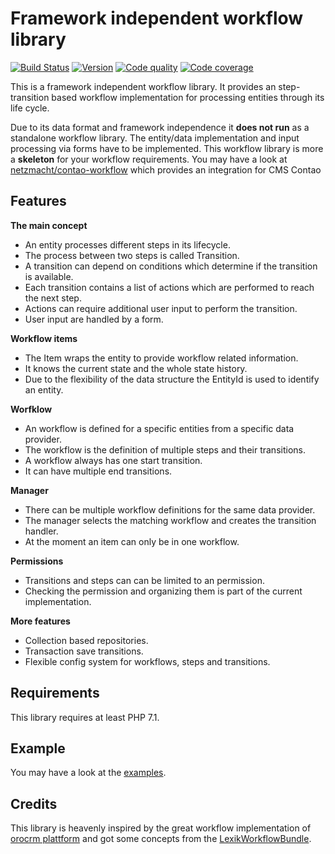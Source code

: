 
Framework independent workflow library
======================================

[![Build Status](http://img.shields.io/travis/netzmacht/workflow/master.svg?style=flat-square)](https://travis-ci.org/netzmacht/workflow)
[![Version](http://img.shields.io/packagist/v/netzmacht/workflow.svg?style=flat-square)](http://packagist.com/packages/netzmacht/workflow)
[![Code quality](http://img.shields.io/scrutinizer/g/netzmacht/workflow.svg?style=flat-square)](https://scrutinizer-ci.com/g/netzmacht/workflow/)
[![Code coverage](http://img.shields.io/scrutinizer/coverage/g/netzmacht/workflow.svg?style=flat-square)](https://scrutinizer-ci.com/g/netzmacht/workflow/)

This is a framework independent workflow library. It provides an step-transition based workflow implementation for 
processing entities through its life cycle.

Due to its data format and framework independence it **does not run** as a standalone workflow library. 
The entity/data implementation and input processing via forms have to be implemented. This workflow library is more a 
**skeleton** for your workflow requirements. You may have a look at 
[netzmacht/contao-workflow](https:github.com/netzmacht/contao-workflow) which provides an integration for CMS Contao 

Features
--------

**The main concept**
 * An entity processes different steps in its lifecycle. 
 * The process between two steps is called Transition.
 * A transition can depend on conditions which determine if the transition is available.
 * Each transition contains a list of actions which are performed to reach the next step.
 * Actions can require additional user input to perform the transition.
 * User input are handled by a form.
 
**Workflow items**
 * The Item wraps the entity to provide workflow related information. 
 * It knows the current state and the whole state history.
 * Due to the flexibility of the data structure the EntityId is used to identify an entity.
 
**Worfklow**
 * An workflow is defined for a specific entities from a specific data provider.
 * The workflow is the definition of multiple steps and their transitions.
 * A workflow always has one start transition.
 * It can have multiple end transitions.

**Manager**
 * There can be multiple workflow definitions for the same data provider.
 * The manager selects the matching workflow and creates the transition handler.
 * At the moment an item can only be in one workflow.
 
**Permissions**
 * Transitions and steps can can be limited to an permission. 
 * Checking the permission and organizing them is part of the current implementation.
 
**More features**
 * Collection based repositories.
 * Transaction save transitions.
 * Flexible config system for workflows, steps and transitions.
 
Requirements
------------

This library requires at least PHP 7.1.

Example
-------

You may have a look at the [examples](https://github.com/netzmacht/workflow/tree/develop/example).

Credits
-------

This library is heavenly inspired by the great workflow implementation of [orocrm plattform](http://github.com/orocrm/plattform)
and got some concepts from the [LexikWorkflowBundle](https://github.com/lexik/LexikWorkflowBundle).
